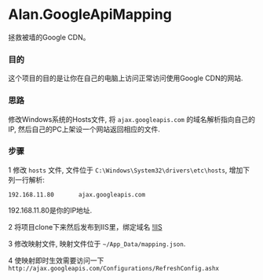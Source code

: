 # Alan.GoogleApiMapping
拯救被墙的Google CDN。

### 目的
这个项目的目的是让你在自己的电脑上访问正常访问使用Google CDN的网站.

### 思路
修改Windows系统的Hosts文件, 将 `ajax.googleapis.com` 的域名解析指向自己的IP, 然后自己的PC上架设一个网站返回相应的文件.

### 步骤

1 修改 `hosts` 文件, 文件位于 `C:\Windows\System32\drivers\etc\hosts`, 增加下列一行解析:
	
	192.168.11.80		ajax.googleapis.com

192.168.11.80是你的IP地址.

2 将项目clone下来然后发布到IIS里，绑定域名
[!IIS]()

3 修改映射文件, 映射文件位于 `~/App_Data/mapping.json`.

4 使映射即时生效需要访问一下 `http://ajax.googleapis.com/Configurations/RefreshConfig.ashx`



